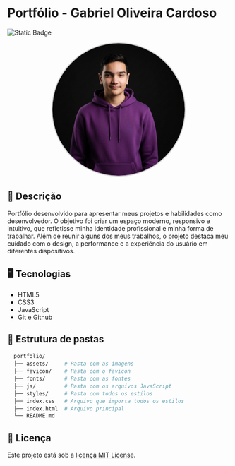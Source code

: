 # Portfólio - Gabriel Oliveira Cardoso

![Static Badge](https://img.shields.io/badge/Portf%C3%B3lio-Gabriel_Oliveira_Cardoso-7937D5?style=plastic)

<p align="center">
  <img src="./assets/images/gabriel-ia.png" width="300" style="border: 2px solid #ccc; border-radius: 50%">
</p>

## 📓 Descrição

Portfólio desenvolvido para apresentar meus projetos e habilidades como desenvolvedor. O objetivo foi criar um espaço moderno, responsivo e intuitivo, que refletisse minha identidade profissional e minha forma de trabalhar. Além de reunir alguns dos meus trabalhos, o projeto destaca meu cuidado com o design, a performance e a experiência do usuário em diferentes dispositivos.

## 🖥️ Tecnologias
- HTML5
- CSS3
- JavaScript
- Git e Github

## 📁 Estrutura de pastas
```bash
  portfolio/
  ├── assets/     # Pasta com as imagens
  ├── favicon/    # Pasta com o favicon
  ├── fonts/      # Pasta com as fontes
  ├── js/         # Pasta com os arquivos JavaScript
  ├── styles/     # Pasta com todos os estilos
  ├── index.css   # Arquivo que importa todos os estilos
  ├── index.html  # Arquivo principal
  └── README.md
```

## 📝 Licença

Este projeto está sob a [licença MIT License](./LICENSE).